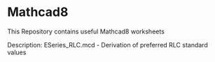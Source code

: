 # Mathcad8

This Repository contains useful Mathcad8 worksheets

Description:
ESeries_RLC.mcd - Derivation of preferred RLC standard values
